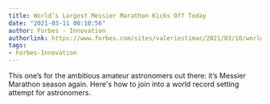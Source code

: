 ```yaml
---
title: World’s Largest Messier Marathon Kicks Off Today
date: "2021-03-11 00:10:56"
author: Forbes - Innovation
authorlink: https://www.forbes.com/sites/valeriestimac/2021/03/10/worlds-largest-messier-marathon-kicks-off-today/
tags:
- Forbes-Innovation
---
```

This one’s for the ambitious amateur astronomers out there: it’s Messier Marathon season again. Here's how to join into a world record setting attempt for astronomers.